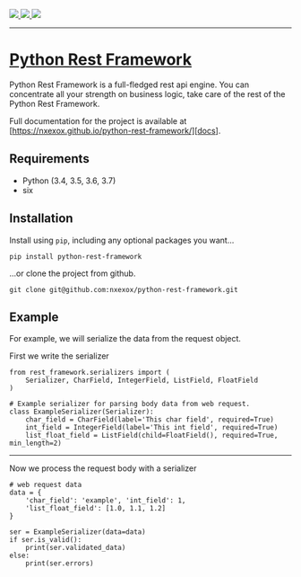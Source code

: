 <p class="badges">
    <a href="https://pypi.org/project/Python-Rest-Framework/">
        <img src="https://img.shields.io/pypi/v/python-rest-framework.svg" class="status-badge">
    </a>
    <a href="https://travis-ci.org/encode/python-rest-framework?branch=master">
        <img src="https://travis-ci.org/nxexox/python-rest-framework.svg?branch=master" class="status-badge">
    </a>
    <a href="https://codecov.io/gh/nxexox/python-rest-framework">
        <img src="https://codecov.io/gh/nxexox/python-rest-framework/branch/master/graph/badge.svg" class="status-badge">
    </a>
</p>

---

# [Python Rest Framework][repo]

Python Rest Framework is a full-fledged rest api engine.
You can concentrate all your strength on business logic, take care of the rest of the Python Rest Framework.

Full documentation for the project is available at [https://nxexox.github.io/python-rest-framework/][docs].

## Requirements

* Python (3.4, 3.5, 3.6, 3.7)
* six

## Installation

Install using `pip`, including any optional packages you want...

    pip install python-rest-framework

...or clone the project from github.

    git clone git@github.com:nxexox/python-rest-framework.git


## Example

For example, we will serialize the data from the request object.

First we write the serializer

    from rest_framework.serializers import (
        Serializer, CharField, IntegerField, ListField, FloatField
    )

    # Example serializer for parsing body data from web request.
    class ExampleSerializer(Serializer):
        char_field = CharField(label='This char field', required=True)
        int_field = IntegerField(label='This int field', required=True)
        list_float_field = ListField(child=FloatField(), required=True, min_length=2)

---

Now we process the request body with a serializer

    # web request data
    data = {
        'char_field': 'example', 'int_field': 1,
        'list_float_field': [1.0, 1.1, 1.2]
    }

    ser = ExampleSerializer(data=data)
    if ser.is_valid():
        print(ser.validated_data)
    else:
        print(ser.errors)

[repo]: https://github.com/nxexox/python-rest-framework/
